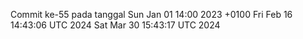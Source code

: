 Commit ke-55 pada tanggal Sun Jan 01 14:00 2023 +0100
Fri Feb 16 14:43:06 UTC 2024
Sat Mar 30 15:43:17 UTC 2024
